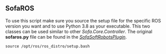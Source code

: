 ## SofaROS

To use this script make sure you source the setup file for the specific ROS version you want and to use Python 3.8 as your executable. This two classes can be used similar to other *Sofa.Core.Controller*. The original **sofaros.py** file can be found in the [*SofaSoftRobotsPlugin*](https://github.com/SofaDefrost/SoftRobots/tree/master/docs/sofapython3/examples/sofaros).

```
source /opt/ros/ros_distro/setup.bash
```
